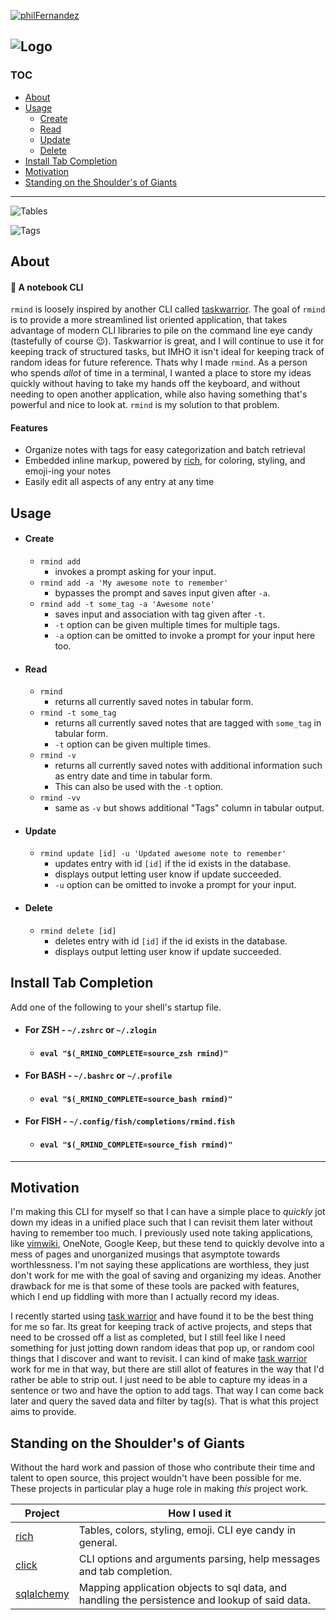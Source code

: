 
[![philFernandez](https://circleci.com/gh/philFernandez/rmind.svg?style=shield)](https://app.circleci.com/pipelines/github/philFernandez/rmind)

![Logo](https://imgur.com/8VZvoJ9.png)
---

### TOC

-   [About](#about)
-   [Usage](#usage)
    -   [Create](#create)
    -   [Read](#read)
    -   [Update](#update)
    -   [Delete](#delete)
-   [Install Tab Completion](#install-tab-completion)
-   [Motivation](#motivation)
- [Standing on the Shoulder's of Giants](#standing-on-the-shoulders-of-giants)

---

![Tables](https://imgur.com/j8DOUa2.png)

![Tags](https://imgur.com/ubiIPGo.png)

## About
#### :ledger: A notebook CLI

`rmind` is loosely inspired by another CLI called
[taskwarrior](https://github.com/GothenburgBitFactory/taskwarrior). The goal
of `rmind` is to provide a more streamlined list oriented application, that
takes advantage of modern CLI libraries to pile on the command line eye candy
(tastefully of course :wink:). Taskwarrior is great, and I will continue to
use it for keeping track of structured tasks, but IMHO it isn't ideal for
keeping track of random ideas for future reference. Thats why I made `rmind`.
As a person who spends *allot* of time in a terminal, I wanted a place to
store my ideas quickly without having to take my hands off the keyboard, and
without needing to open another application, while also having something
that's powerful and nice to look at. `rmind` is my solution to that problem.

#### Features

- Organize notes with tags for easy categorization and batch retrieval
- Embedded inline markup, powered by [rich](https://github.com/willmcgugan/rich), for coloring, styling, and emoji-ing your notes
- Easily edit all aspects of any entry at any time

## Usage

-   #### Create
    -   `rmind add`
        -   invokes a prompt asking for your input.
    -   `rmind add -a 'My awesome note to remember'`
        -   bypasses the prompt and saves input given after `-a`.
    -   `rmind add -t some_tag -a 'Awesome note'`
        -   saves input and association with tag given after `-t`.
        -   `-t` option can be given multiple times for multiple tags.
        -   `-a` option can be omitted to invoke a prompt for your input here too.
-   #### Read
    -   `rmind`
        -   returns all currently saved notes in tabular form.
    -   `rmind -t some_tag`
        -   returns all currently saved notes that are tagged with `some_tag` in tabular form.
        -   `-t` option can be given multiple times.
    -   `rmind -v`
        -   returns all currently saved notes with additional information such as entry date and time in tabular form.
        -   This can also be used with the `-t` option.
    -   `rmind -vv`
        -   same as `-v` but shows additional "Tags" column in tabular output.
-   #### Update
    -   `rmind update [id] -u 'Updated awesome note to remember'`
        -   updates entry with id `[id]` if the id exists in the database.
        -   displays output letting user know if update succeeded.
        -   `-u` option can be omitted to invoke a prompt for your input.
-   #### Delete
    -   `rmind delete [id]`
        -   deletes entry with id `[id]` if the id exists in the database.
        -   displays output letting user know if update succeeded.

## Install Tab Completion

Add one of the following to your shell's startup file.

<!-- eg. `~/.zlogin` or `~/.zshrc` for zsh, `~/.profile` or `~/.bashrc` for bash, and `~/.config/fish/completions/rmind.fish` for fish. -->

-   #### For ZSH - `~/.zshrc` or `~/.zlogin`
    -   #### `eval "$(_RMIND_COMPLETE=source_zsh rmind)"`
-   #### For BASH - `~/.bashrc` or `~/.profile`
    -   #### `eval "$(_RMIND_COMPLETE=source_bash rmind)"`
-   #### For FISH - `~/.config/fish/completions/rmind.fish`
    -   #### `eval "$(_RMIND_COMPLETE=source_fish rmind)"`

---

## Motivation

I'm making this CLI for myself so that I can have a simple place to _quickly_
jot down my ideas in a unified place such that I can revisit them later
without having to remember too much. I previously used note taking
applications, like [vimwiki](https://github.com/vimwiki/vimwiki), OneNote,
Google Keep, but these tend to quickly devolve into a mess of pages and
unorganized musings that asymptote towards worthlessness. I'm not saying
these applications are worthless, they just don't work for me with the goal
of saving and organizing my ideas. Another drawback for me is that some of
these tools are packed with features, which I end up fiddling with more than
I actually record my ideas.

I recently started using [task
warrior](https://github.com/GothenburgBitFactory/taskwarrior) and have found
it to be the best thing for me so far. Its great for keeping track of active
projects, and steps that need to be crossed off a list as completed, but I
still feel like I need something for just jotting down random ideas that pop
up, or random cool things that I discover and want to revisit. I can kind of
make [task warrior](https://github.com/GothenburgBitFactory/taskwarrior) work
for me in that way, but there are still allot of features in the way that I'd
rather be able to strip out. I just need to be able to capture my ideas in a
sentence or two and have the option to add tags. That way
I can come back later and query the saved data and filter by tag(s). That is
what this project aims to provide.


## Standing on the Shoulder's of Giants

Without the hard work and passion of those who contribute their time and talent to open source,
this project wouldn't have been possible for me. These projects in particular
play a huge role in making *this* project work.

| Project | How I used it |
|---------|---------------|
| [rich](https://github.com/willmcgugan/rich)    | Tables, colors, styling, emoji. CLI eye candy in general. |
| [click](https://github.com/pallets/click)    | CLI options and arguments parsing, help messages and tab completion. |
| [sqlalchemy](https://github.com/sqlalchemy/sqlalchemy) | Mapping application objects to sql data, and handling the persistence and lookup of said data. |